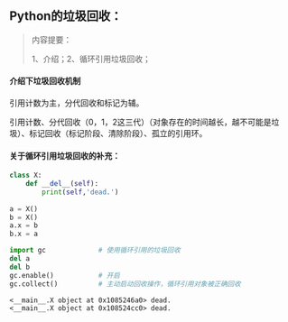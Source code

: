 ## Python的垃圾回收：

> 内容提要：
>
> 1、介绍；2、循环引用垃圾回收；

#### 介绍下垃圾回收机制

引用计数为主，分代回收和标记为辅。

引用计数、分代回收（0，1，2这三代）（对象存在的时间越长，越不可能是垃圾）、标记回收（标记阶段、清除阶段）、孤立的引用环。

#### 关于循环引用垃圾回收的补充：

```Python
class X:
    def __del__(self):
        print(self,'dead.')
        
a = X()
b = X()
a.x = b
b.x = a

import gc             # 使用循环引用的垃圾回收
del a
del b
gc.enable()           # 开启
gc.collect()          # 主动启动回收操作，循环引用对象被正确回收
```

```
<__main__.X object at 0x1085246a0> dead.
<__main__.X object at 0x108524cc0> dead.
```

